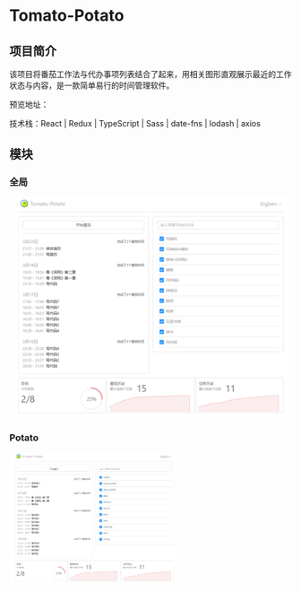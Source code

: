 # Tomato-Potato
## 项目简介
该项目将番茄工作法与代办事项列表结合了起来，用相关图形直观展示最近的工作状态与内容，是一款简单易行的时间管理软件。

预览地址：

技术栈：React | Redux | TypeScript | Sass | date-fns | lodash | axios

## 模块
### 全局

<img src="https://github.com/Lazzben/tomato-potato/blob/master/__READMEIMG/all.PNG" width='500' />

### Potato

<img src="https://github.com/Lazzben/tomato-potato/blob/master/__READMEIMG/all.PNG" width='300' />